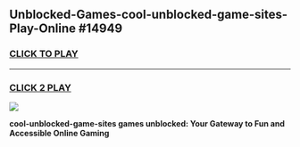 
## Unblocked-Games-cool-unblocked-game-sites-Play-Online #14949
<h3>
<a href="https://news.freeplayer.one?title=cool-unblocked-game-sites&ref=3">CLICK TO PLAY</a></h3>
<hr>

<h3>
<a href="https://news.freeplayer.one?title=cool-unblocked-game-sites&ref=3">CLICK 2 PLAY</a>
  
</h3>

<a href="https://news.freeplayer.one?title=cool-unblocked-game-sites&ref=3"><img src="https://clearcache.store/games.png"></a>


**cool-unblocked-game-sites games unblocked: Your Gateway to Fun and Accessible Online Gaming**
